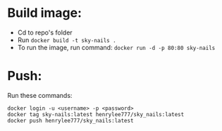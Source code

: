 # Build image:
- Cd to repo's folder
- Run `docker build -t sky-nails .`
- To run the image, run command: `docker run -d -p 80:80 sky-nails`
# Push:
Run these commands:
```
docker login -u <username> -p <password>
docker tag sky-nails:latest henrylee777/sky_nails:latest
docker push henrylee777/sky_nails:latest
```